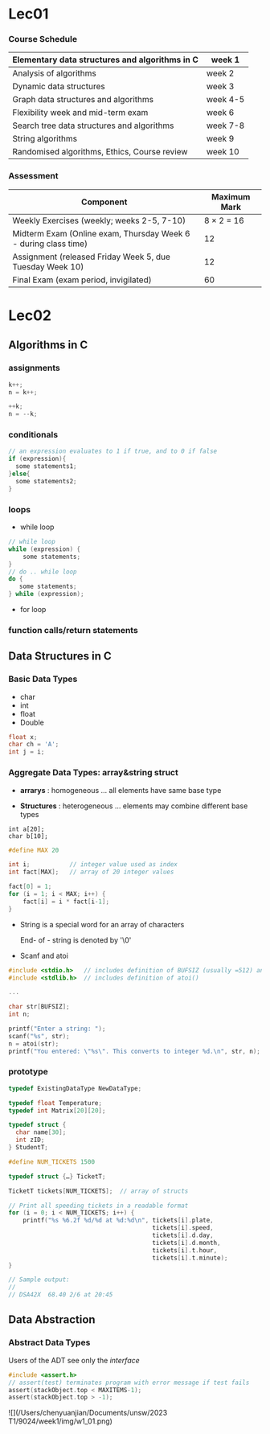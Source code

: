 # Lec01

### Course Schedule

| Elementary data structures and algorithms in C | week 1   |
| ---------------------------------------------- | -------- |
| Analysis of algorithms                         | week 2   |
| Dynamic data structures                        | week 3   |
| Graph data structures and algorithms           | week 4-5 |
| Flexibility week and mid-term exam             | week 6   |
| Search tree data structures and algorithms     | week 7-8 |
| String algorithms                              | week 9   |
| Randomised algorithms, Ethics, Course review   | week 10  |

### Assessment

| **Component**                                                | **Maximum Mark** |
| ------------------------------------------------------------ | ---------------- |
| Weekly Exercises (weekly; weeks 2-5, 7-10)                   | 8 × 2 = 16       |
| Midterm Exam (Online exam, Thursday Week 6 - during class time) | 12               |
| Assignment (released Friday Week 5, due Tuesday Week 10)     | 12               |
| Final Exam (exam period, invigilated)                        | 60               |

# Lec02

## Algorithms in C

### assignments

```c
k++;
n = k++;

++k;
n = --k;
```

### conditionals

```c
// an expression evaluates to 1 if true, and to 0 if false
if (expression){
  some statements1;
}else{
  some statements2;
}
```

### loops

- while loop

```c
// while loop         
while (expression) {
    some statements; 
}
// do .. while loop
do {
   some statements;   
} while (expression);
```



- for loop

### function calls/return statements



## Data Structures in C

### Basic Data Types

- char 
- int
- float
- Double

```c
float x;
char ch = 'A';
int j = i;
```

### Aggregate Data Types: array&string struct

- **arrarys** : homogeneous … all elements have same base type

- **Structures**  : heterogeneous … elements may combine different base types

```x
int a[20];
char b[10];
```

```c
#define MAX 20

int i;           // integer value used as index
int fact[MAX];   // array of 20 integer values

fact[0] = 1;
for (i = 1; i < MAX; i++) {
    fact[i] = i * fact[i-1];
}
```

- String is a special word for an array of characters

  End- of - string is denoted by '\0'

- Scanf and atoi

```c
#include <stdio.h>   // includes definition of BUFSIZ (usually =512) and scanf()
#include <stdlib.h>  // includes definition of atoi()

...

char str[BUFSIZ];
int n;

printf("Enter a string: ");
scanf("%s", str);
n = atoi(str);
printf("You entered: \"%s\". This converts to integer %d.\n", str, n);
```

### prototype

```c
typedef ExistingDataType NewDataType;

typedef float Temperature;
typedef int Matrix[20][20];

typedef struct {
  char name[30];
  int zID;
} StudentT;
```

```c
#define NUM_TICKETS 1500

typedef struct {…} TicketT;

TicketT tickets[NUM_TICKETS];  // array of structs

// Print all speeding tickets in a readable format
for (i = 0; i < NUM_TICKETS; i++) {
    printf("%s %6.2f %d/%d at %d:%d\n", tickets[i].plate,
                                        tickets[i].speed,
                                        tickets[i].d.day,
                                        tickets[i].d.month,
                                        tickets[i].t.hour,
                                        tickets[i].t.minute);
}

// Sample output:
//
// DSA42X  68.40 2/6 at 20:45
```



## Data Abstraction

### Abstract Data Types

Users of the ADT see only the *interface*

```c
#include <assert.h>
// assert(test) terminates program with error message if test fails
assert(stackObject.top < MAXITEMS-1);
assert(stackObject.top > -1);
```



![](/Users/chenyuanjian/Documents/unsw/2023 T1/9024/week1/img/w1_01.png)
